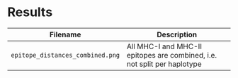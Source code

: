 # Results

Filename                        |Description
--------------------------------|------------------------------------------------------------------------
`epitope_distances_combined.png`|All MHC-I and MHC-II epitopes are combined, i.e. not split per haplotype
